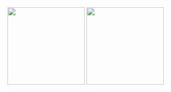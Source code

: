 <span>
	<img height="175em" src="https://github-readme-stats-nine-gamma-57.vercel.app/api?username=octoman90&count_private=true&show_icons=true&theme=transparent&hide_border=true" />
	<img height="175em" src="https://github-readme-stats-nine-gamma-57.vercel.app/api/top-langs/?username=octoman90&layout=compact&langs_count=8&theme=transparent&hide_border=true&hide_title=true" />
</span>
